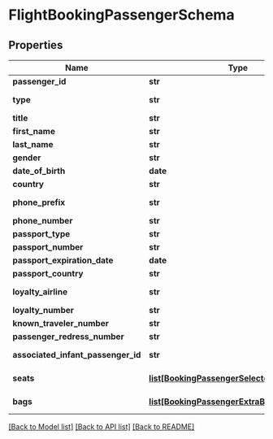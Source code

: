 # FlightBookingPassengerSchema

## Properties
Name | Type | Description | Notes
------------ | ------------- | ------------- | -------------
**passenger_id** | **str** | Unique identifier for the passenger. | [optional] 
**type** | **str** | Type of passenger (adult, child, infant, infant with seat). | [optional] 
**title** | **str** | Title of the passenger (e.g., Mr., Mrs.). | [optional] 
**first_name** | **str** | First name of the passenger. | [optional] 
**last_name** | **str** | Last name of the passenger. | [optional] 
**gender** | **str** | Gender of the passenger. | [optional] 
**date_of_birth** | **date** | Date of birth of the passenger. | [optional] 
**country** | **str** | Country of the passenger. | [optional] 
**phone_prefix** | **str** | International dialing prefix for phone number. | [optional] 
**phone_number** | **str** | Phone number of the passenger. | [optional] 
**passport_type** | **str** | Type of passport. | [optional] 
**passport_number** | **str** | Passport number of the passenger. | [optional] 
**passport_expiration_date** | **date** | Expiration date of the passport. | [optional] 
**passport_country** | **str** | Country of issue of the passport. | [optional] 
**loyalty_airline** | **str** | Airline with which the passenger has loyalty membership. | [optional] 
**loyalty_number** | **str** | Loyalty membership number. | [optional] 
**known_traveler_number** | **str** | Known traveler number. | [optional] 
**passenger_redress_number** | **str** | Redress number of the passenger. | [optional] 
**associated_infant_passenger_id** | **str** | Identifier for any associated infant passenger. | [optional] 
**seats** | [**list[BookingPassengerSelectedSeatSchema]**](BookingPassengerSelectedSeatSchema.md) | Array of selected seats, each defined in BookingPassengerSelectedSeatSchema. | [optional] 
**bags** | [**list[BookingPassengerExtraBagSchema]**](BookingPassengerExtraBagSchema.md) | Array of extra bags, each defined in BookingPassengerExtraBagSchema. | [optional] 

[[Back to Model list]](../README.md#documentation-for-models) [[Back to API list]](../README.md#documentation-for-api-endpoints) [[Back to README]](../README.md)

